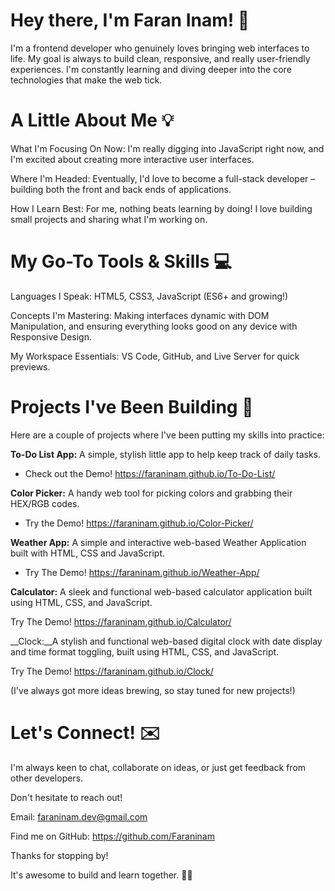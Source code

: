 # Hey there, I'm Faran Inam! 👋

I'm a frontend developer who genuinely loves bringing web interfaces to life. My goal is always to build clean, responsive, and really user-friendly experiences. I'm constantly learning and diving deeper into the core technologies that make the web tick.

# A Little About Me 💡

What I'm Focusing On Now: I'm really digging into JavaScript right now, and I'm excited about creating more interactive user interfaces.

Where I'm Headed: Eventually, I'd love to become a full-stack developer – building both the front and back ends of applications.

How I Learn Best: For me, nothing beats learning by doing! I love building small projects and sharing what I'm working on.

# My Go-To Tools & Skills 💻

Languages I Speak: HTML5, CSS3, JavaScript (ES6+ and growing!)

Concepts I'm Mastering: Making interfaces dynamic with DOM Manipulation, and ensuring everything looks good on any device with Responsive Design.

 My Workspace Essentials: VS Code, GitHub, and Live Server for quick previews.

# Projects I've Been Building 🚀

Here are a couple of projects where I've been putting my skills into practice:

__To-Do List App:__ A simple, stylish little app to help keep track of daily tasks.

- Check out the Demo! https://faraninam.github.io/To-Do-List/

__Color Picker:__ A handy web tool for picking colors and grabbing their HEX/RGB codes.

- Try the Demo! https://faraninam.github.io/Color-Picker/

__Weather App:__ A simple and interactive web-based Weather Application built with HTML, CSS and JavaScript.

- Try The Demo! https://faraninam.github.io/Weather-App/

__Calculator:__ A sleek and functional web-based calculator application built using HTML, CSS, and JavaScript.

Try The Demo! https://faraninam.github.io/Calculator/

__Clock:__A stylish and functional web-based digital clock with date display and time format toggling, built using HTML, CSS, and JavaScript.

Try The Demo! https://faraninam.github.io/Clock/

(I've always got more ideas brewing, so stay tuned for new projects!)

# Let's Connect! ✉️

I'm always keen to chat, collaborate on ideas, or just get feedback from other developers.

Don't hesitate to reach out!

Email: faraninam.dev@gmail.com

Find me on GitHub: https://github.com/Faraninam

Thanks for stopping by!

It's awesome to build and learn together. 🧑‍💻
